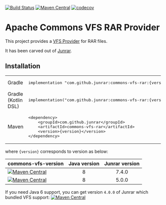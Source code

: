 [![Build Status](https://github.com/junrar/commons-vfs-rar/workflows/CI/badge.svg?branch=master)](https://github.com/junrar/commons-vfs-rar/actions?query=workflow%3ACI+branch%3Amaster)
[![Maven Central](https://img.shields.io/maven-central/v/com.github.junrar/commons-vfs-rar)](https://search.maven.org/artifact/com.github.junrar/commons-vfs-rar)
[![codecov](https://codecov.io/gh/junrar/commons-vfs-rar/branch/master/graph/badge.svg)](https://codecov.io/gh/junrar/commons-vfs-rar)

# Apache Commons VFS RAR Provider

This project provides a [VFS Provider](https://commons.apache.org/proper/commons-vfs/apidocs/org/apache/commons/vfs2/provider/FileProvider.html)
for RAR files.

It has been carved out of [Junrar](https://github.com/junrar/junrar).

## Installation

<table>
<tr>
    <td>Gradle</td>
    <td>
        <pre>implementation "com.github.junrar:commons-vfs-rar:{version}"</pre>
    </td>
</tr>
<tr>
    <td>Gradle (Kotlin DSL)</td>
    <td>
        <pre>implementation("com.github.junrar:commons-vfs-rar:{version}")</pre>
        </td>
</tr>
<tr>
    <td>Maven</td>
    <td>
        <pre>&lt;dependency&gt;
    &lt;groupId&gt;com.github.junrar&lt;/groupId&gt;
    &lt;artifactId&gt;commons-vfs-rar&lt;/artifactId&gt;
    &lt;version&gt;{version}&lt;/version&gt;
&lt;/dependency&gt;</pre>
    </td>
</tr>
</table>

where `{version}` corresponds to version as below:

| commons-vfs-version                                                                                                                                                                             | Java version | Junrar version |
|-------------------------------------------------------------------------------------------------------------------------------------------------------------------------------------------------|:------------:|:--------------:|
| [![Maven Central](https://img.shields.io/maven-central/v/com.github.junrar/commons-vfs-rar)](https://search.maven.org/artifact/com.github.junrar/commons-vfs-rar)                               | 8            |      7.4.0     |
| [![Maven Central](https://img.shields.io/maven-central/v/com.github.junrar/commons-vfs-rar?versionPrefix=1.0.0)](https://search.maven.org/artifact/com.github.junrar/commons-vfs-rar/1.0.0/jar) | 8            |      5.0.0     |

If you need Java 6 support, you can get version `4.0.0` of Junrar which bundled VFS
support: [![Maven Central](https://img.shields.io/maven-central/v/com.github.junrar/junrar?versionPrefix=4.0.0)](https://search.maven.org/artifact/com.github.junrar/junrar/4.0.0/jar)

